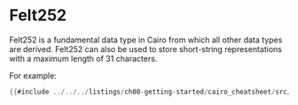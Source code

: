 # Felt252

Felt252 is a fundamental data type in Cairo from which all other data types are derived.
Felt252 can also be used to store short-string representations with a maximum length of 31 characters.

For example:

```rust
{{#include ../../../listings/ch00-getting-started/cairo_cheatsheet/src/felt_example.cairo}}
```
